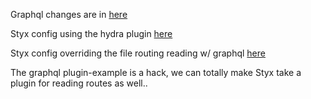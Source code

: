 Graphql changes are in [here](https://github.com/carlsontse/styx-poc/tree/master/plugin-examples/src/main/java/com/hotels/styx)

Styx config using the hydra plugin [here](https://github.com/carlsontse/styx-poc/blob/master/distribution/conf/default.yml#L54)

Styx config overriding the file routing reading w/ graphql [here](https://github.com/carlsontse/styx-poc/blob/master/distribution/conf/default.yml#L63)

The graphql plugin-example is a hack, we can totally make Styx take a plugin for reading routes as well..
